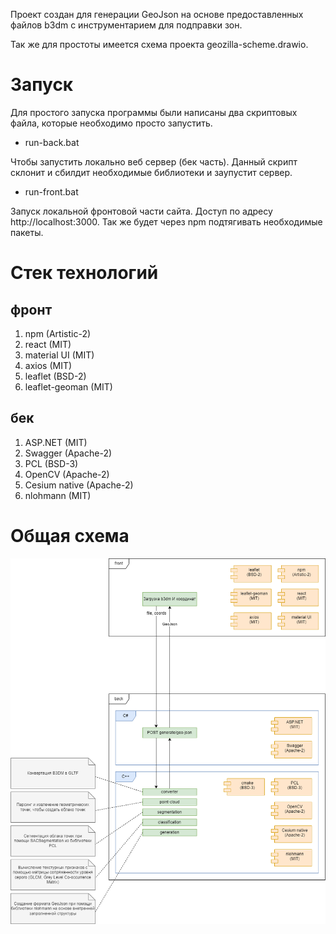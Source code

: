 Проект создан для генерации GeoJson на основе предоставленных файлов b3dm с инструментарием для подправки зон.

Так же для простоты имеется схема проекта geozilla-scheme.drawio.

# Запуск

Для простого запуска программы были написаны два скриптовых файла, которые необходимо просто запустить.

- run-back.bat

Чтобы запустить локально веб сервер (бек часть). Данный скрипт склонит и сбилдит необходимые библиотеки и заупустит сервер.

- run-front.bat

Запуск локальной фронтовой части сайта. Доступ по адресу http://localhost:3000. Так же будет через npm подтягивать необходимые пакеты.

# Стек технологий

## фронт
1. npm (Artistic-2)
1. react (MIT)
1. material UI (MIT)
1. axios (MIT)
1. leaflet (BSD-2)
1. leaflet-geoman (MIT)

## бек
1. ASP.NET (MIT)
1. Swagger (Apache-2)
1. PCL (BSD-3)
1. OpenCV (Apache-2)
1. Cesium native (Apache-2)
1. nlohmann (MIT)

# Общая схема

![alt text](geozilla-scheme.drawio-1.png)
